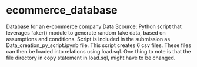 # ecommerce_database
Database for an e-commerce company
Data Scource: Python script that leverages faker() module to generate random fake data, based on assumptions and conditions. Script is included in the submission as Data_creation_py_script.ipynb file. This script creates 6 csv files. 
These files can then be loaded into relations using load.sql. One thing to note is that the file directory in copy statement in load.sql, might have to be changed.
